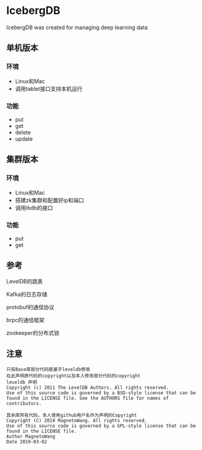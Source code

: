 # IcebergDB
IcebergDB was created for managing deep learning data

## 单机版本

### 环境

- Linux和Mac
- 调用tablet接口支持本机运行

### 功能

- put
- get
- delete
- update

## 集群版本

### 环境

- Linux和Mac
- 搭建zk集群和配置好ip和端口
- 调用ibdb的接口

### 功能

- put
- get

## 参考

LevelDB的跳表

Kafka的日志存储

protobuf的通信协议

brpc的通信框架

zookeeper的分布式锁

## 注意

```
只有Base库部分代码是基于leveldb修改
在此声明原代码的copyright以及本人修改部分代码的copyright
leveldb 声明
Copyright (c) 2011 The LevelDB Authors. All rights reserved.
Use of this source code is governed by a BSD-style license that can be
found in the LICENSE file. See the AUTHORS file for names of contributors.

其余库所有代码，本人使用github用户名作为声明的Copyright
Copyright (C) 2019 MagnetoWang. All rights reserved.
Use of this source code is governed by a GPL-style license that can be
found in the LICENSE file.
Author MagnetoWang
Date 2019-03-02
```

